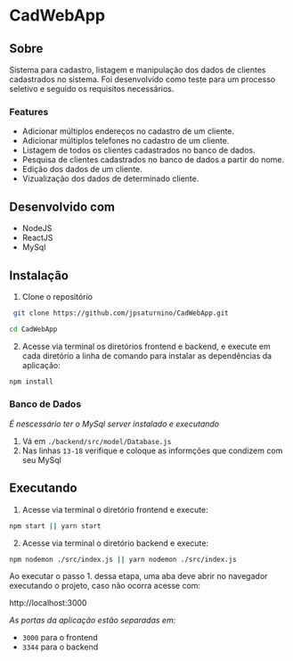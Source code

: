 # CadWebApp

## Sobre

Sistema para cadastro, listagem e manipulação dos dados de clientes cadastrados no sistema. Foi desenvolvido como teste para um processo seletivo e seguido os requisitos necessários.

### Features

- Adicionar múltiplos endereços no cadastro de um cliente.
- Adicionar múltiplos telefones no cadastro de um cliente.
- Listagem de todos os clientes cadastrados no banco de dados.
- Pesquisa de clientes cadastrados no banco de dados a partir do nome.
- Edição dos dados de um cliente.
- Vizualização dos dados de determinado cliente.

## Desenvolvido com

- NodeJS
- ReactJS
- MySql

## Instalação

1. Clone o repositório

```sh
 git clone https://github.com/jpsaturnino/CadWebApp.git
```

```sh
cd CadWebApp
```

2. Acesse via terminal os diretórios frontend e backend, e execute em cada diretório a linha de comando para instalar as dependências da aplicação:

```sh
npm install
```

### Banco de Dados

_É nescessário ter o MySql server instalado e executando_

1. Vá em `./backend/src/model/Database.js`
2. Nas linhas `13-18` verifique e coloque as informções que condizem com seu MySql

## Executando

1. Acesse via terminal o diretório frontend e execute:

```sh
npm start || yarn start
```

2. Acesse via terminal o diretório backend e execute:

```sh
npm nodemon ./src/index.js || yarn nodemon ./src/index.js
```

Ao executar o passo 1. dessa etapa, uma aba deve abrir no navegador executando o projeto, caso não ocorra acesse com:

http://localhost:3000

_As portas da aplicação estão separadas em:_

- `3000` para o frontend
- `3344` para o backend
